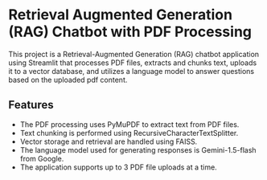 # Retrieval Augmented Generation (RAG) Chatbot with PDF Processing

This project is a Retrieval-Augmented Generation (RAG) chatbot application using Streamlit that processes PDF files, extracts and chunks text, uploads it to a vector database, and utilizes a language model to answer questions based on the uploaded pdf content.

## Features

- The PDF processing uses PyMuPDF to extract text from PDF files.
- Text chunking is performed using RecursiveCharacterTextSplitter.
- Vector storage and retrieval are handled using FAISS.
- The language model used for generating responses is Gemini-1.5-flash from Google.
- The application supports up to 3 PDF file uploads at a time.
